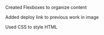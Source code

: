 Created Flexboxes to organize content

Added deploy link to previous work in image

Used CSS to style HTML